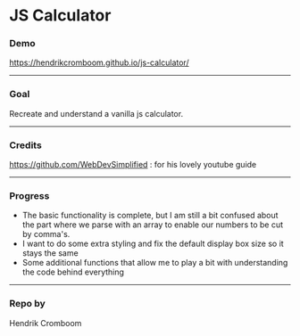 # JS Calculator 

### Demo

https://hendrikcromboom.github.io/js-calculator/

---

### Goal

Recreate and understand a vanilla js calculator.

---

### Credits

https://github.com/WebDevSimplified : for his lovely youtube guide

---

### Progress

* The basic functionality is complete, but I am still a bit confused about the part where we parse with an array to enable our numbers to be cut by comma's.
* I want to do some extra styling and fix the default display box size so it stays the same
* Some additional functions that allow me to play a bit with understanding the code behind everything

---

### Repo by

Hendrik Cromboom
